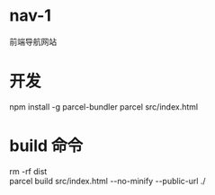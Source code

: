 # nav-1
前端导航网站

# 开发
npm install -g parcel-bundler
parcel src/index.html

# build 命令
rm -rf dist        
parcel build src/index.html --no-minify --public-url ./
